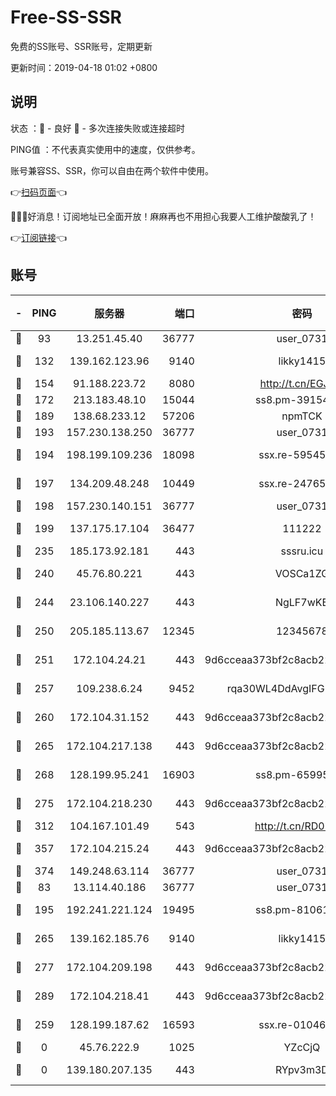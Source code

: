 # Free-SS-SSR

免费的SS账号、SSR账号，定期更新

更新时间：2019-04-18 01:02 +0800

## 说明

状态     ：🙂 - 良好 🙁 - 多次连接失败或连接超时

PING值   ：不代表真实使用中的速度，仅供参考。

账号兼容SS、SSR，你可以自由在两个软件中使用。

👉[扫码页面](https://liesauer.github.io/Free-SS-SSR/)👈

🎉🎉🎉好消息！订阅地址已全面开放！麻麻再也不用担心我要人工维护酸酸乳了！

👉[订阅链接](https://www.liesauer.net/yogurt/subscribe?ACCESS_TOKEN=DAYxR3mMaZAsaqUb)👈

## 账号

|-|PING|服务器|端口|密码|加密方式|区域|
|:----:|:----:|:-----:|-----:|:----:|:----:|:----:|
|🙂|93|13.251.45.40|36777|user_0731|chacha20|SG|
|🙂|132|139.162.123.96|9140|likky1415|aes-256-cfb|JP|
|🙂|154|91.188.223.72|8080|http://t.cn/EGJIyrl|rc4-md5|RU|
|🙂|172|213.183.48.10|15044|ss8.pm-39154943|rc4-md5|RU|
|🙂|189|138.68.233.12|57206|npmTCK|rc4-md5|US|
|🙂|193|157.230.138.250|36777|user_0731|chacha20|US|
|🙂|194|198.199.109.236|18098|ssx.re-59545724|aes-256-cfb|US|
|🙂|197|134.209.48.248|10449|ssx.re-24765202|aes-256-cfb|US|
|🙂|198|157.230.140.151|36777|user_0731|chacha20|US|
|🙂|199|137.175.17.104|36477|111222|aes-256-cfb|US|
|🙂|235|185.173.92.181|443|sssru.icu|rc4-md5|RU|
|🙂|240|45.76.80.221|443|VOSCa1ZG|aes-256-cfb|DE|
|🙂|244|23.106.140.227|443|NgLF7wKB|aes-256-cfb|US|
|🙂|250|205.185.113.67|12345|12345678|aes-256-cfb|US|
|🙂|251|172.104.24.21|443|9d6cceaa373bf2c8acb22e60b6a58be6|aes-256-cfb|US|
|🙂|257|109.238.6.24|9452|rqa30WL4DdAvgIFG6Fs3znzTa|aes-256-cfb|FR|
|🙂|260|172.104.31.152|443|9d6cceaa373bf2c8acb22e60b6a58be6|aes-256-cfb|US|
|🙂|265|172.104.217.138|443|9d6cceaa373bf2c8acb22e60b6a58be6|aes-256-cfb|US|
|🙂|268|128.199.95.241|16903|ss8.pm-65995884|aes-256-cfb|SG|
|🙂|275|172.104.218.230|443|9d6cceaa373bf2c8acb22e60b6a58be6|aes-256-cfb|US|
|🙂|312|104.167.101.49|543|http://t.cn/RD0D7sx|rc4-md5|CA|
|🙂|357|172.104.215.24|443|9d6cceaa373bf2c8acb22e60b6a58be6|aes-256-cfb|US|
|🙂|374|149.248.63.114|36777|user_0731|chacha20|CA|
|🙂|83|13.114.40.186|36777|user_0731|chacha20|JP|
|🙂|195|192.241.221.124|19495|ss8.pm-81061227|aes-256-cfb|US|
|🙂|265|139.162.185.76|9140|likky1415|aes-256-cfb|DE|
|🙂|277|172.104.209.198|443|9d6cceaa373bf2c8acb22e60b6a58be6|aes-256-cfb|US|
|🙂|289|172.104.218.41|443|9d6cceaa373bf2c8acb22e60b6a58be6|aes-256-cfb|US|
|🙁|259|128.199.187.62|16593|ssx.re-01046701|aes-256-cfb|SG|
|🙁|0|45.76.222.9|1025|YZcCjQ|rc4-md5|JP|
|🙁|0|139.180.207.135|443|RYpv3m3D|aes-256-cfb|JP|
